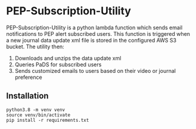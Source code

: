 # PEP-Subscription-Utility

PEP-Subscription-Utility is a python lambda function which sends email notifications to PEP alert subscribed users. This function is triggered when a new journal data update xml file is stored in the configured AWS S3 bucket. The utility then:
1. Downloads and unzips the data update xml
2. Queries PaDS for subscribed users
3. Sends customized emails to users based on their video or journal preference

## Installation

```
python3.8 -m venv venv
source venv/bin/activate
pip install -r requirements.txt
```
